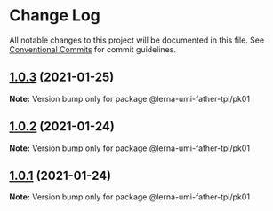 # Change Log

All notable changes to this project will be documented in this file.
See [Conventional Commits](https://conventionalcommits.org) for commit guidelines.

## [1.0.3](https://github.com/bj75326/lerna-umi-father-tpl/compare/@lerna-umi-father-tpl/pk01@1.0.2...@lerna-umi-father-tpl/pk01@1.0.3) (2021-01-25)

**Note:** Version bump only for package @lerna-umi-father-tpl/pk01





## [1.0.2](https://github.com/bj75326/lerna-umi-father-tpl/compare/@lerna-umi-father-tpl/pk01@1.0.1...@lerna-umi-father-tpl/pk01@1.0.2) (2021-01-24)

**Note:** Version bump only for package @lerna-umi-father-tpl/pk01





## [1.0.1](https://github.com/bj75326/lerna-umi-father-tpl/compare/@lerna-umi-father-tpl/pk01@1.0.0...@lerna-umi-father-tpl/pk01@1.0.1) (2021-01-24)

**Note:** Version bump only for package @lerna-umi-father-tpl/pk01
